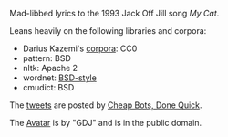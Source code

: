 Mad-libbed lyrics to the 1993 Jack Off Jill song *My Cat*.

Leans heavily on the following libraries and corpora:

* Darius Kazemi's [corpora](https://github.com/dariusk/corpora/): CC0
* pattern: BSD
* nltk: Apache 2
* wordnet: [BSD-style](http://wordnet.princeton.edu/wordnet/license/)
* cmudict: BSD

The [tweets](//twitter.com/my_cat_ebooks) are posted by [Cheap Bots, Done
Quick](http://cheapbotsdonequick.com/).

The [Avatar](https://openclipart.org/detail/230930/vintage-cat-playing-banjo) is by "GDJ" and is in the public domain.
